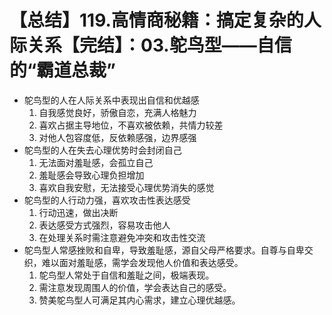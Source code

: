 # 【总结】119.高情商秘籍：搞定复杂的人际关系【完结】：03.鸵鸟型——自信的“霸道总裁”

-   鸵鸟型的人在人际关系中表现出自信和优越感
    1.  自我感觉良好，骄傲自恋，充满人格魅力
    2.  喜欢占据主导地位，不喜欢被依赖，共情力较差
    3.  对他人包容度低，反依赖感强，边界感强
-   鸵鸟型的人在失去心理优势时会封闭自己
    1.  无法面对羞耻感，会孤立自己
    2.  羞耻感会导致心理负担增加
    3.  喜欢自我安慰，无法接受心理优势消失的感觉
-   鸵鸟型的人行动力强，喜欢攻击性表达感受
    1.  行动迅速，做出决断
    2.  表达感受方式强烈，容易攻击他人
    3.  在处理关系时需注意避免冲突和攻击性交流
-   鸵鸟型人常感挫败和自卑，导致羞耻感，源自父母严格要求。自尊与自卑交织，难以面对羞耻感，需学会发现他人价值和表达感受。
    1.  鸵鸟型人常处于自信和羞耻之间，极端表现。
    2.  需注意发现周围人的价值，学会表达自己的感受。
    3.  赞美鸵鸟型人可满足其内心需求，建立心理优越感。